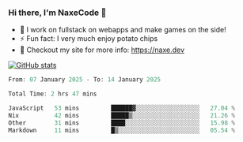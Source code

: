 ### Hi there, I'm NaxeCode 👋
- 🔭 I work on fullstack on webapps and make games on the side!
- ⚡ Fun fact: I very much enjoy potato chips
- 🔋 Checkout my site for more info: https://naxe.dev

[![GitHub stats](https://github-readme-stats.vercel.app/api?username=naxecode&theme=onedark)](https://naxe.dev)

<!--START_SECTION:waka-->

```csharp
From: 07 January 2025 - To: 14 January 2025

Total Time: 2 hrs 47 mins

JavaScript   53 mins         ██████▓░░░░░░░░░░░░░░░░░░   27.04 %
Nix          42 mins         █████▒░░░░░░░░░░░░░░░░░░░   21.26 %
Other        31 mins         ████░░░░░░░░░░░░░░░░░░░░░   15.98 %
Markdown     11 mins         █▒░░░░░░░░░░░░░░░░░░░░░░░   05.54 %
```

<!--END_SECTION:waka-->



<!--
**NaxeCode/NaxeCode** is a ✨ _special_ ✨ repository because its `README.md` (this file) appears on your GitHub profile.

Here are some ideas to get you started:

- 🔭 I’m currently working on Web apps for indie games!
- 🌱 I’m currently mastering C#
- 👯 I’m looking to collaborate on ...
- 🤔 I’m looking for help with ...
- 💬 Ask me about ...
- 📫 How to reach me: ...
- 😄 Pronouns: ...
- ⚡ Fun fact: I love chips
-->
